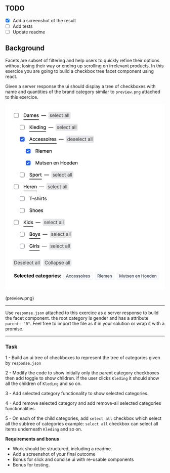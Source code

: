 ## TODO

- [x] Add a screenshot of the result
- [ ] Add tests
- [ ] Update readme

## Background

Facets are subset of filtering and help users to quickly refine their options
without losing their way or ending up scrolling on irrelevant products.
In this exercice you are going to build a checkbox tree facet component using react.

Given a server response the ui should display a tree of checkboxes with name and quantities
of the brand category similar to `preview.png` attached to this exercice.

![preview](preview.png)

(preview.png)

---

Use `response.json` attached to this exercice as a server response to build the facet component.
the root category is gender and has a attribute `parent: "0"`.
Feel free to import the file as it in your solution or wrap it with a promise.

---

### Task

1 - Build an ui tree of checkboxes to represent the tree of categories given by `response.json`

2 - Modify the code to show initially only the parent category checkboxes then add toggle to show children.
if the user clicks `Kleding` it should show all the children of `Kleding` and so on.

3 - Add selected category functionality to show selected categories.

4 - Add remove selected category and add remove-all selected categories functionalities.

5 - On each of the child categories, add `select all` checkbox which select all the subtree of categories
example: `select all` checkbox can select all items underneath `Kleding` and so on.

**Requirements and bonus**

- Work should be structured, including a readme.
- Add a screenshot of your final outcome
- Bonus for slick and concise ui with re-usable components
- Bonus for testing.
